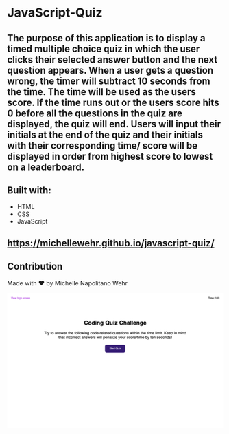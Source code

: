 # JavaScript-Quiz

## The purpose of this application is to display a timed multiple choice quiz in which the user clicks their selected answer button and the next question appears. When a user gets a question wrong, the timer will subtract 10 seconds from the time. The time will be used as the users score. If the time runs out or the users score hits 0 before all the questions in the quiz are displayed, the quiz will end. Users will input their initials at the end of the quiz and their initials with their corresponding time/ score will be displayed in order from highest score to lowest on a leaderboard.

## Built with:

- HTML
- CSS
- JavaScript

## https://michellewehr.github.io/javascript-quiz/

## Contribution

Made with ❤️ by Michelle Napolitano Wehr

![image](./assets/javascriptQuizScreenshot.png)
